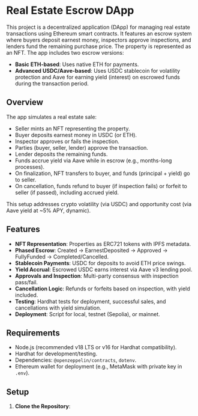 # Real Estate Escrow DApp

This project is a decentralized application (DApp) for managing real estate transactions using Ethereum smart contracts. It features an escrow system where buyers deposit earnest money, inspectors approve inspections, and lenders fund the remaining purchase price. The property is represented as an NFT. The app includes two escrow versions:
- **Basic ETH-based**: Uses native ETH for payments.
- **Advanced USDC/Aave-based**: Uses USDC stablecoin for volatility protection and Aave for earning yield (interest) on escrowed funds during the transaction period.

## Overview
The app simulates a real estate sale:
- Seller mints an NFT representing the property.
- Buyer deposits earnest money in USDC (or ETH).
- Inspector approves or fails the inspection.
- Parties (buyer, seller, lender) approve the transaction.
- Lender deposits the remaining funds.
- Funds accrue yield via Aave while in escrow (e.g., months-long processes).
- On finalization, NFT transfers to buyer, and funds (principal + yield) go to seller.
- On cancellation, funds refund to buyer (if inspection fails) or forfeit to seller (if passed), including accrued yield.

This setup addresses crypto volatility (via USDC) and opportunity cost (via Aave yield at ~5% APY, dynamic).

## Features
- **NFT Representation**: Properties as ERC721 tokens with IPFS metadata.
- **Phased Escrow**: Created → EarnestDeposited → Approved → FullyFunded → Completed/Cancelled.
- **Stablecoin Payments**: USDC for deposits to avoid ETH price swings.
- **Yield Accrual**: Escrowed USDC earns interest via Aave v3 lending pool.
- **Approvals and Inspection**: Multi-party consensus with inspection pass/fail.
- **Cancellation Logic**: Refunds or forfeits based on inspection, with yield included.
- **Testing**: Hardhat tests for deployment, successful sales, and cancellations with yield simulation.
- **Deployment**: Script for local, testnet (Sepolia), or mainnet.

## Requirements
- Node.js (recommended v18 LTS or v16 for Hardhat compatibility).
- Hardhat for development/testing.
- Dependencies: `@openzeppelin/contracts`, `dotenv`.
- Ethereum wallet for deployment (e.g., MetaMask with private key in `.env`).

## Setup
1. **Clone the Repository**: